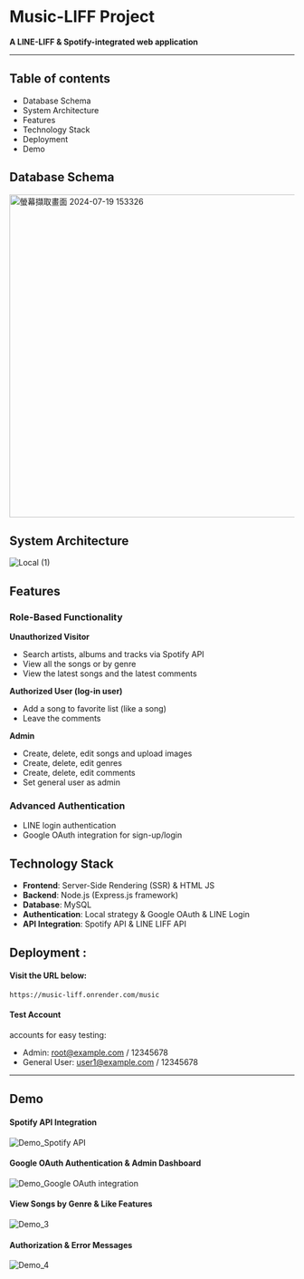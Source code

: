 # Music-LIFF Project

**A LINE-LIFF & Spotify-integrated web application**

---
## Table of contents

- Database Schema
- System Architecture
- Features
- Technology Stack
- Deployment
- Demo

## Database Schema
<img width="570" alt="螢幕擷取畫面 2024-07-19 153326" src="https://github.com/user-attachments/assets/e0b552b8-b000-45d7-9d75-dc3ec1f2a810">

## System Architecture
![Local (1)](https://github.com/user-attachments/assets/27c9e7f8-0b0d-4257-a18f-91413db9e09c)

## Features
### Role-Based Functionality

  **Unauthorized Visitor**
  - Search artists, albums and tracks via Spotify API
  - View all the songs or by genre
  - View the latest songs and the latest comments

  **Authorized User (log-in user)**
  - Add a song to favorite list (like a song)
  - Leave the comments

  **Admin**
  - Create, delete, edit songs and upload images
  - Create, delete, edit genres
  - Create, delete, edit comments
  - Set general user as admin

### Advanced Authentication
- LINE login authentication
- Google OAuth integration for sign-up/login

## Technology Stack
- **Frontend**: Server-Side Rendering (SSR) & HTML JS
- **Backend**: Node.js (Express.js framework)
- **Database**: MySQL
- **Authentication**: Local strategy & Google OAuth & LINE Login
- **API Integration**: Spotify API & LINE LIFF API

## Deployment :
#### Visit the URL below:
```
https://music-liff.onrender.com/music
```

#### Test Account
accounts for easy testing:
- Admin: root@example.com / 12345678
- General User: user1@example.com / 12345678

---
## Demo
#### Spotify API Integration
![Demo_Spotify API](https://github.com/user-attachments/assets/8f8781b6-4c22-4372-8798-990e6cefe241)


#### Google OAuth Authentication & Admin Dashboard
![Demo_Google OAuth integration](https://github.com/user-attachments/assets/d04b6df6-bbaa-4014-a25a-0cccbd7758c6)


#### View Songs by Genre & Like Features
![Demo_3](https://github.com/user-attachments/assets/7bcffe09-5ffb-4f82-91e2-8a52e4aa89d7)


#### Authorization & Error Messages
![Demo_4](https://github.com/user-attachments/assets/dbd6f83e-f042-4bba-ab05-9d9c5a7df458)
